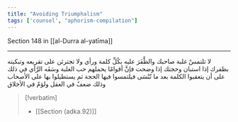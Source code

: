 ```yaml
---
title: "Avoiding Triumphalism"
tags: ['counsel', "aphorism-compilation"]
---
```


 Section 148 in [[al-Durra al-yatīma]]

---
لا تلتمسْ غلبة صاحبك والظَّفَرَ عليه بكُلِّ كلمة ورأي ولا تجترئن على تقريعه وتبكيته بظفرك إذا استبان وحجتك إذا وضحت فإنَّ أقوامًا يحملهم حب الغلبة وسَفَه الرَّأي في ذلك على أن يتعقبوا الكلمة بعد ما تُنْسَى فيلتمسوا فيها الحجة ثم يستطيلوا بها على الأصحاب وذلك ضعفٌ في العقل ولؤمٌ في الأخلاق

> [!verbatim]
> - [[Section (adka.92)]]
